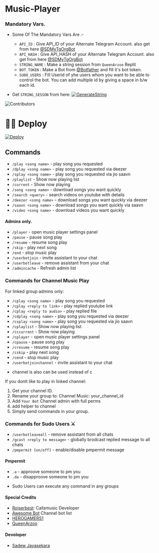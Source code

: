 # Music-Player

### Mandatory Vars.

- Some Of The Mandatory Vars Are :-
   - `API_ID` :  Give API_ID of your Alternate Telegram Account. also get from here [@SDMyTgOrgBot](https://t.me/SDMyTgOrgBot)
   - `API_HASH` :  Give API_HASH of your Alternate Telegram Account. also get from here [@SDMyTgOrgBot](https://t.me/SDMyTgOrgBot)
   - `STRING_NAME` :  Make a string session from `QueenArzoo` Replit
   - `BOT_TOKEN` :  Make a Bot from [@Botfather](https://t.me/botfather) and fill it's bot token.
   - `SUDO_USERS` :  Fill Userid of yhe users whom you want to be able to control the bot. You can add multiple id by giving a space in b/w each id.

- Get `STRING_SESSON` from here:  [![GenerateString](https://img.shields.io/badge/repl.it-generateString-yellowgreen)](https://replit.com/@QueenArzoo/VCPlayBot)

![Contributors](https://contrib.rocks/image?repo=Sadew451/SDVCPlayer)

# 🏃‍♂️ Deploy 

[![Deploy](https://www.herokucdn.com/deploy/button.svg)](https://heroku.com/deploy?template=https://github.com/thevanced/SDVCPlayer)



## Commands

- `/play <song name>` - play song you requested
- `/dplay <song name>` - play song you requested via deezer
- `/splay <song name>` - play song you requested via jio saavn
- `/playlist` - Show now playing list
- `/current` - Show now playing
- `/song <song name>` - download songs you want quickly
- `/search <query>` - search videos on youtube with details
- `/deezer <song name>` - download songs you want quickly via deezer
- `/saavn <song name>` - download songs you want quickly via saavn
- `/video <song name>` - download videos you want quickly

#### Admins only.

- `/player` - open music player settings panel
- `/pause` - pause song play
- `/resume` - resume song play
- `/skip` - play next song
- `/end` - stop music play
- `/userbotjoin` - invite assistant to your chat
- `/userbotleave` - remove assistant from your chat
- `/admincache` - Refresh admin list

### Commands for Channel Music Play

For linked group admins only:

- `/cplay <song name>` - play song you requested
- `/cplay <reply to link>` - play replied youtube link
- `/cplay <reply to audio>` - play replied file
- `/cdplay <song name>` - play song you requested via deezer
- `/csplay <song name>` - play song you requested via jio saavn
- `/cplaylist` - Show now playing list
- `/cccurrent` - Show now playing
- `/cplayer` - open music player settings panel
- `/cpause` - pause song play
- `/cresume` - resume song play
- `/cskip` - play next song
- `/cend` - stop music play
- `/userbotjoinchannel` - invite assistant to your chat

* channel is also can be used instead of c

If you donlt like to play in linked channel:
 
 1. Get your channel ID.
 2. Rename your group to: Channel Music: your_channel_id
 3. Add `Your Bot` Channel admin with full perms
 4. add helper to channel
 5. Simply send commands in your group.

### Commands for Sudo Users ⚔️

- `/userbotleaveall` - remove assistant from all chats
- `/gcast <reply to message>` - globally brodcast replied message to all chats
- `/pmpermit [on/off]` - enable/disable pmpermit message

#### Pmpermit

- `.a` - approove someone to pm you
- `.da` - disapproove someone to pm you
+ Sudo Users can execute any command in any groups

#### Special Credits

- [Rojserbest](http://github.com/rojserbes): Callsmusic Developer
- [Awesome Bot](http://t.me/LaylaList) Channel bot list
- [HEROGAMERS1](http://t.me/HEROGAMERS1) 
- [QueenArzoo](https://github.com/QueenArzoo)

#### Devoloper 

- [Sadew Jayasekara](https://github.com/Sadew451)
